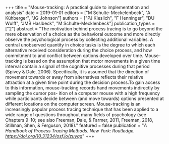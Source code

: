 +++
title = "Mouse-tracking: A practical guide to implementation and analysis"
date = 2019-01-01
editors = ["M Schulte-Meckelenbeck", "A Kühberger", "JG Johnson"]
authors = ["PJ Kieslich", "F Henninger", "DU Wulff", "JMB Haslbeck", "M Schulte-Mecklenbeck"]
publication_types = ["2"]
abstract = "The motivation behind process tracing is to go beyond the mere observation of a choice as the behavioral outcome and more directly observe the psychological process by collecting additional variables. A central unobserved quantity in choice tasks is the degree to which each alternative received consideration during the choice process, and how commitment to and conflict between options developed over time. Mouse-tracking is based on the assumption that motor movements in a given time interval contain a signal of the cognitive processes during that period (Spivey & Dale, 2006). Specifically, it is assumed that the direction of movement towards or away from alternatives reflects their relative attraction at a given time point during the decision process.To gain access to this information, mouse-tracking records hand movements indirectly by sampling the cursor pos- ition of a computer mouse with a high frequency while participants decide between (and move towards) options presented at different locations on the computer screen. Mouse-tracking is an increasingly popular process tracing technique that has been applied to a wide range of questions throughout many fields of psychology (see Chapters 9–10; see also Freeman, Dale, & Farmer, 2011, Freeman, 2018, Stillman, Shen, & Ferguson, 2018)."
featured = false
publication = "*A Handbook of Process Tracing Methods. New York: Routledge. https://doi.org/10.31234/osf.io/zuvqa*"
+++

